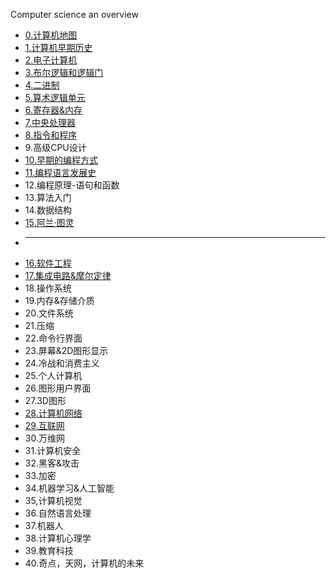 Computer science an overview

* [0.计算机地图](Computer_Science_an_Overview/Crash-Course-Computer-Science/0-计算机地图.md)
* [1.计算机早期历史](Computer_Science_an_Overview/Crash-Course-Computer-Science/1-计算机早期历史.md) 
* [2.电子计算机](Computer_Science_an_Overview/Crash-Course-Computer-Science/2-电子计算机.md)    
* [3.布尔逻辑和逻辑门](Computer_Science_an_Overview/Crash-Course-Computer-Science/3-布尔逻辑和逻辑门.md)
* [4.二进制](Computer_Science_an_Overview/Crash-Course-Computer-Science/4-二进制.md)
* [5.算术逻辑单元](Computer_Science_an_Overview/Crash-Course-Computer-Science/5-算术逻辑单元.md)
* [6.寄存器&内存](Computer_Science_an_Overview/Crash-Course-Computer-Science/6-寄存器内存.md)
* [7.中央处理器](Computer_Science_an_Overview/Crash-Course-Computer-Science/7-中央处理器.md)
* [8.指令和程序](Computer_Science_an_Overview/Crash-Course-Computer-Science/8-指令和程序.md)
* 9.高级CPU设计
* [10.早期的编程方式](Computer_Science_an_Overview/Crash-Course-Computer-Science/10-早期的编程方式.md)
* [11.编程语言发展史](Computer_Science_an_Overview/Crash-Course-Computer-Science/11-编程语言发展史.md)
* 12.编程原理-语句和函数
* 13.算法入门
* 14.数据结构
* [15.阿兰·图灵](Computer_Science_an_Overview/Crash-Course-Computer-Science/15-阿兰-图灵.md)
* ------
* [16.软件工程](Computer_Science_an_Overview/Crash-Course-Computer-Science/16-软件工程.md)
* [17.集成电路&摩尔定律](Computer_Science_an_Overview/Crash-Course-Computer-Science/17-集成电路摩尔定律.md)
* 18.操作系统
* 19.内存&存储介质
* 20.文件系统
* 21.压缩
* 22.命令行界面
* 23.屏幕&2D图形显示
* 24.冷战和消费主义
* 25.个人计算机
* 26.图形用户界面
* 27.3D图形
* [28.计算机网络](Computer_Science_an_Overview/Crash-Course-Computer-Science/28-计算机网络.md)
* [29.互联网](Computer_Science_an_Overview/Crash-Course-Computer-Science/29-互联网.md)
* 30.万维网
* 31.计算机安全
* 32.黑客&攻击
* 33.加密
* 34.机器学习&人工智能
* 35,计算机视觉
* 36.自然语言处理
* 37.机器人
* 38.计算机心理学
* 39.教育科技
* 40.奇点，天网，计算机的未来

